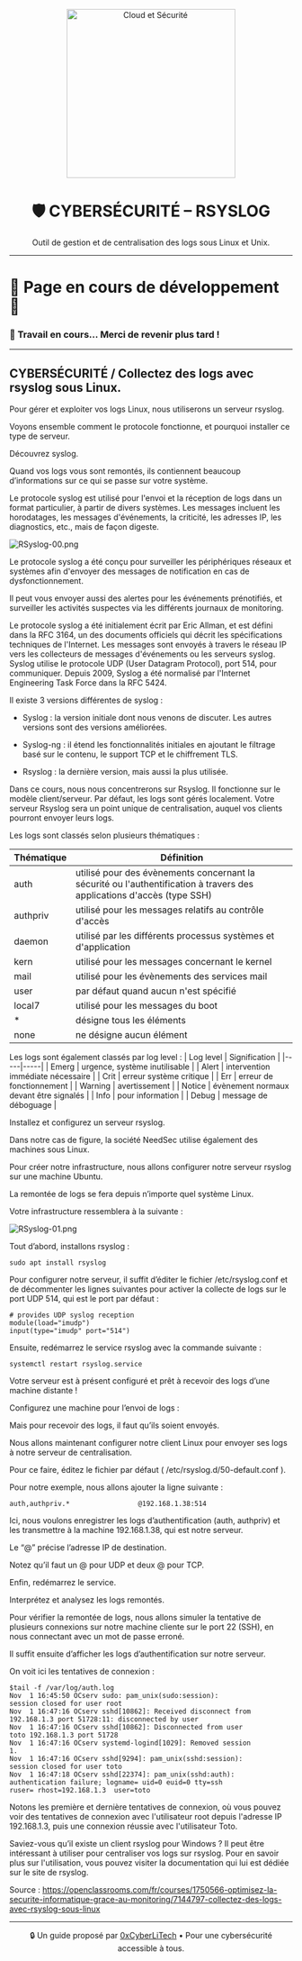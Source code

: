 <p align="center">
  <img src="./images/Cloud-et-securite.png" alt="Cloud et Sécurité" width="300">
</p>

<h1 align="center">🛡️ CYBERSÉCURITÉ – RSYSLOG</h1>

<p align="center">
  Outil de gestion et de centralisation des logs sous Linux et Unix.
</p>

---

# 🚧 **Page en cours de développement** 🚧

### 🔧 Travail en cours... Merci de revenir plus tard !

---

## CYBERSÉCURITÉ / Collectez des logs avec rsyslog sous Linux.

Pour gérer et exploiter vos logs Linux, nous utiliserons un serveur rsyslog.

Voyons ensemble comment le protocole fonctionne, et pourquoi installer ce type de serveur.

Découvrez syslog.

Quand vos logs vous sont remontés, ils contiennent beaucoup d’informations sur ce qui se passe sur votre système.

Le protocole syslog est utilisé pour l'envoi et la réception de logs dans un format particulier, à partir de divers systèmes. Les messages incluent les horodatages, les messages d'événements, la criticité, les adresses IP, les diagnostics, etc., mais de façon digeste.

![RSyslog-00.png](./images/RSyslog-00.png)

Le protocole syslog a été conçu pour surveiller les périphériques réseaux et systèmes afin d'envoyer des messages de notification en cas de dysfonctionnement.

Il peut vous envoyer aussi des alertes pour les événements prénotifiés, et surveiller les activités suspectes via les différents journaux de monitoring.

Le protocole syslog a été initialement écrit par Eric Allman, et est défini dans la RFC 3164, un des documents officiels qui décrit les spécifications techniques de l'Internet. Les messages sont envoyés à travers le réseau IP vers les collecteurs de messages d'événements ou les serveurs syslog. Syslog utilise le protocole UDP (User Datagram Protocol), port 514, pour communiquer. Depuis 2009, Syslog a été normalisé par l'Internet Engineering Task Force dans la RFC 5424.

Il existe 3 versions différentes de syslog :

- Syslog : la version initiale dont nous venons de discuter. Les autres versions sont des versions améliorées. 

- Syslog-ng : il étend les fonctionnalités initiales en ajoutant le filtrage basé sur le contenu, le support TCP et le chiffrement TLS.

- Rsyslog : la dernière version, mais aussi la plus utilisée. 

Dans ce cours, nous nous concentrerons sur Rsyslog. Il fonctionne sur le modèle client/serveur. Par défaut, les logs sont gérés localement. Votre serveur Rsyslog sera un point unique de centralisation, auquel vos clients pourront envoyer leurs logs.

Les logs sont classés selon plusieurs thématiques :

| Thématique  |  Définition |
|---    |--   |
|  auth  | utilisé pour des évènements concernant la sécurité ou l'authentification à travers des applications d'accès (type SSH) |
|  authpriv | utilisé pour les messages relatifs au contrôle d'accès |
|  daemon  | utilisé par les différents processus systèmes et d'application |
|  kern  | utilisé pour les messages concernant le kernel |
|  mail | utilisé pour les évènements des services mail |
|  user  | par défaut quand aucun n'est spécifié |
|  local7 | utilisé pour les messages du boot |
|  * | désigne tous les éléments  |
|  none | ne désigne aucun élément |

Les logs sont également classés par log level :
|  Log level  | Signification |
|-----|-----|
| Emerg | urgence, système inutilisable |
| Alert | intervention immédiate nécessaire |
| Crit | erreur système critique |
| Err | erreur de fonctionnement |
| Warning | avertissement |
| Notice | évènement normaux devant être signalés |
| Info | pour information |
| Debug | message de déboguage |

Installez et configurez un serveur rsyslog.

Dans notre cas de figure, la société NeedSec utilise également des machines sous Linux.

Pour créer notre infrastructure, nous allons configurer notre serveur rsyslog sur une machine Ubuntu.

La remontée de logs se fera depuis n’importe quel système Linux.

Votre infrastructure ressemblera à la suivante :

![RSyslog-01.png](./images/RSyslog-01.png)

Tout d’abord, installons rsyslog :
```
sudo apt install rsyslog
```
Pour configurer notre serveur, il suffit d’éditer le fichier /etc/rsyslog.conf et de décommenter les lignes suivantes pour activer la collecte de logs sur le port UDP 514, qui est le port par défaut :
```
# provides UDP syslog reception
module(load="imudp")
input(type="imudp" port="514")
```
Ensuite, redémarrez le service rsyslog avec la commande suivante :
```
systemctl restart rsyslog.service
```
Votre serveur est à présent configuré et prêt à recevoir des logs d’une machine distante !

Configurez une machine pour l’envoi de logs :

Mais pour recevoir des logs, il faut qu’ils soient envoyés.

Nous allons maintenant configurer notre client Linux pour envoyer ses logs à notre serveur de centralisation.

Pour ce faire, éditez le fichier par défaut  ( /etc/rsyslog.d/50-default.conf ).

Pour notre exemple, nous allons ajouter la ligne suivante :
```
auth,authpriv.*                 @192.168.1.38:514
```
Ici, nous voulons enregistrer les logs d’authentification (auth, authpriv) et les transmettre à la machine 192.168.1.38, qui est notre serveur.

Le “@” précise l’adresse IP de destination.

Notez qu’il faut un @ pour UDP et deux @ pour TCP.

Enfin, redémarrez le service.

Interprétez et analysez les logs remontés.

Pour vérifier la remontée de logs, nous allons simuler la tentative de plusieurs connexions sur notre machine cliente sur le port 22 (SSH), en nous connectant avec un mot de passe erroné.

Il suffit ensuite d’afficher les logs d’authentification sur notre serveur.

On voit ici les tentatives de connexion :

```
$tail -f /var/log/auth.log
Nov  1 16:45:50 OCserv sudo: pam_unix(sudo:session): 
session closed for user root
Nov  1 16:47:16 OCserv sshd[10862]: Received disconnect from 
192.168.1.3 port 51728:11: disconnected by user
Nov  1 16:47:16 OCserv sshd[10862]: Disconnected from user 
toto 192.168.1.3 port 51728
Nov  1 16:47:16 OCserv systemd-logind[1029]: Removed session 
1.
Nov  1 16:47:16 OCserv sshd[9294]: pam_unix(sshd:session): 
session closed for user toto
Nov  1 16:47:18 OCserv sshd[22374]: pam_unix(sshd:auth): 
authentication failure; logname= uid=0 euid=0 tty=ssh 
ruser= rhost=192.168.1.3  user=toto
```
Notons les première et dernière tentatives de connexion, où vous pouvez voir des tentatives de connexion avec l'utilisateur root depuis l'adresse IP 192.168.1.3, puis une connexion réussie avec l'utilisateur Toto.

Saviez-vous qu’il existe un client rsyslog pour Windows ? Il peut être intéressant à utiliser pour centraliser vos logs sur rsyslog. Pour en savoir plus sur l'utilisation, vous pouvez visiter la documentation qui lui est dédiée sur le site de rsyslog.

Source : https://openclassrooms.com/fr/courses/1750566-optimisez-la-securite-informatique-grace-au-monitoring/7144797-collectez-des-logs-avec-rsyslog-sous-linux

---

<p align="center">
  🔒 Un guide proposé par <a href="https://github.com/0xCyberLiTech">0xCyberLiTech</a> • Pour une cybersécurité accessible à tous.
</p>

